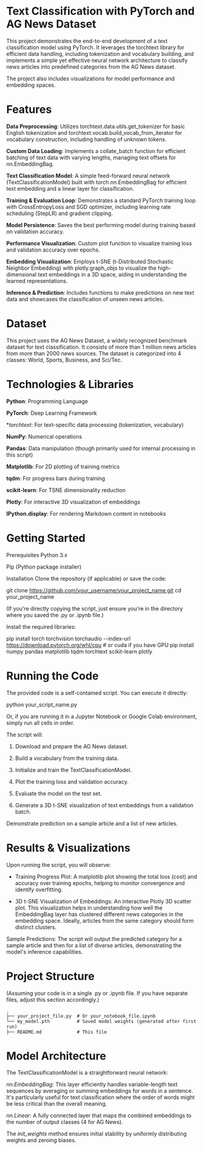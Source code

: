 # Text Classification with PyTorch and AG News Dataset

This project demonstrates the end-to-end development of a text classification model using PyTorch.
It leverages the torchtext library for efficient data handling, including tokenization and vocabulary building, and implements a simple yet effective neural network architecture to classify news articles into predefined categories from the AG News dataset. 

The project also includes visualizations for model performance and embedding spaces.

# Features
**Data Preprocessing**: Utilizes torchtext.data.utils.get_tokenizer for basic English tokenization and torchtext.vocab.build_vocab_from_iterator for vocabulary construction, including handling of unknown tokens.

**Custom Data Loading**: Implements a collate_batch function for efficient batching of text data with varying lengths, managing text offsets for nn.EmbeddingBag.

**Text Classification Model**: A simple feed-forward neural network (TextClassificationModel) built with torch.nn.EmbeddingBag for efficient text embedding and a linear layer for classification.

**Training & Evaluation Loop**: Demonstrates a standard PyTorch training loop with CrossEntropyLoss and SGD optimizer, including learning rate scheduling (StepLR) and gradient clipping.

**Model Persistence**: Saves the best performing model during training based on validation accuracy.

**Performance Visualization**: Custom plot function to visualize training loss and validation accuracy over epochs.

**Embedding Visualization**: Employs t-SNE (t-Distributed Stochastic Neighbor Embedding) with plotly.graph_objs to visualize the high-dimensional text embeddings in a 3D space, aiding in understanding the learned representations.

**Inference & Prediction**: Includes functions to make predictions on new text data and showcases the classification of unseen news articles.

# Dataset
This project uses the AG News Dataset, a widely recognized benchmark dataset for text classification. It consists of more than 1 million news articles from more than 2000 news sources. The dataset is categorized into 4 classes: World, Sports, Business, and Sci/Tec.

# Technologies & Libraries
**Python**: Programming Language

**PyTorch**: Deep Learning Framework

**torchtext*: For text-specific data processing (tokenization, vocabulary)

**NumPy**: Numerical operations

**Pandas**: Data manipulation (though primarily used for internal processing in this script)

**Matplotlib**: For 2D plotting of training metrics

**tqdm**: For progress bars during training

**scikit-learn**: For TSNE dimensionality reduction

**Plotly**: For interactive 3D visualization of embeddings

**IPython.display**: For rendering Markdown content in notebooks

# Getting Started
Prerequisites
Python 3.x

Pip (Python package installer)

Installation
Clone the repository (if applicable) or save the code:

git clone https://github.com/your_username/your_project_name.git
cd your_project_name


(If you're directly copying the script, just ensure you're in the directory where you saved the .py or .ipynb file.)

Install the required libraries:

pip install torch torchvision torchaudio --index-url https://download.pytorch.org/whl/cpu # or cuda if you have GPU
pip install numpy pandas matplotlib tqdm torchtext scikit-learn plotly


# Running the Code
The provided code is a self-contained script. You can execute it directly:

python your_script_name.py


Or, if you are running it in a Jupyter Notebook or Google Colab environment, simply run all cells in order.

The script will:

1. Download and prepare the AG News dataset.

2. Build a vocabulary from the training data.

3. Initialize and train the TextClassificationModel.

4. Plot the training loss and validation accuracy.

5. Evaluate the model on the test set.

6. Generate a 3D t-SNE visualization of text embeddings from a validation batch.

Demonstrate prediction on a sample article and a list of new articles.

# Results & Visualizations
Upon running the script, you will observe:

* Training Progress Plot: A matplotlib plot showing the total loss (cost) and accuracy over training epochs, helping to monitor convergence and identify overfitting.

* 3D t-SNE Visualization of Embeddings: An interactive Plotly 3D scatter plot. This visualization helps in understanding how well the EmbeddingBag layer has clustered different news categories in the embedding space. Ideally, articles from the same category should form distinct clusters.

Sample Predictions: The script will output the predicted category for a sample article and then for a list of diverse articles, demonstrating the model's inference capabilities.

# Project Structure
(Assuming your code is in a single .py or .ipynb file. If you have separate files, adjust this section accordingly.)

```
.
├── your_project_file.py  # Or your_notebook_file.ipynb
└── my_model.pth          # Saved model weights (generated after first run)
├── README.md             # This file

```

# Model Architecture 
The TextClassificationModel is a straightforward neural network:

*nn.EmbeddingBag*: This layer efficiently handles variable-length text sequences by averaging or summing embeddings for words in a sentence. It's particularly useful for text classification where the order of words might be less critical than the overall meaning.

*nn.Linear*: A fully connected layer that maps the combined embeddings to the number of output classes (4 for AG News).

The *init_weights* method ensures initial stability by uniformly distributing weights and zeroing biases.
